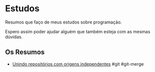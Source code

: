 
# Estudos

Resumos que faço de meus estudos sobre programação.  

Espero assim poder ajudar alguém que também esteja com as mesmas dúvidas.

## Os Resumos

- [Unindo repositórios com origens independentes](https://github.com/Surodrigues/resumos/blob/6ff6522e02079d08ca0e404798c82081e95faf8f/merge_without_ancestor.md#unindo-reposit%C3%B3rios-com-origens-independentes)
#git #git-merge
